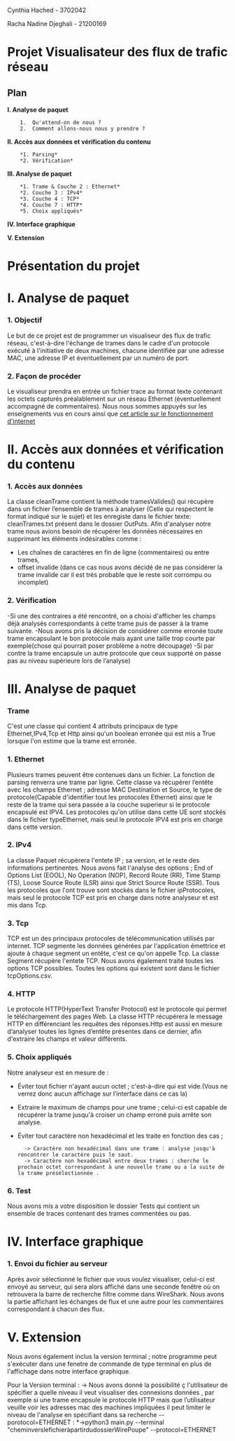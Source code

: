Cynthia Hached 	- 	3702042

Racha Nadine Djeghali	-	21200169

# Projet Visualisateur des flux de trafic réseau  

## Plan

**I.	Analyse de paquet**

		1.	Qu'attend-on de nous ?
		2.	Comment allons-nous nous y prendre ?

**II.	Accès aux données et vérification du contenu**

		*1. Parsing*
		*2. Vérification*

**III.	Analyse de paquet**

		*1. Trame & Couche 2 : Ethernet*
		*2. Couche 3 : IPv4*
		*3. Couche 4 : TCP*
		*4. Couche 7 : HTTP*
		*5. Choix appliqués*

**IV.	Interface graphique**

**V. 	Extension**




# Présentation du projet

# I.	Analyse de paquet

### 1. Objectif
Le but de ce projet est de programmer un visualiseur des flux de trafic réseau, c'est-à-dire l'échange de trames dans le cadre d'un protocole exécuté à l'initiative de deux machines, chacune identifiée par une adresse MAC, une adresse IP et éventuellement par un numéro de port.

### 2. Façon de procéder
Le visualiseur prendra en entrée un fichier trace au format texte contenant les octets capturés préalablement sur un réseau Ethernet (éventuellement accompagné de commentaires). Nous nous sommes appuyés sur les enseignements vus en cours ainsi que [cet article sur le fonctionnement d'internet](https://spathis.medium.com/comprendre-internet-et-son-fonctionnement-9b2f63a07430)

# II.	Accès aux données et vérification du contenu

### 1. Accès aux données
La classe cleanTrame contient la méthode tramesValides() qui récupère dans un fichier l’ensemble de trames à analyser (Celle qui respectent le format indiqué sur le sujet) et les enregiste dans le fichier texte: cleanTrames.txt présent dans le dossier OutPuts.
Afin d'analyser notre trame nous avions besoin de récupérer les données nécessaires en supprimant les éléments indésirables comme :

- Les chaînes de caractères en fin de ligne (commentaires) ou entre trames,
- offset invalide (dans ce cas nous avons décidé de ne pas considérer la trame invalide car il est très probable que le reste soit corrompu ou incomplet)


### 2. Vérification

-Si une des contraires a été rencontré, on a choisi d'afficher les champs déjà analysés correspondants à cette trame puis de passer à la trame suivante.
-Nous avons pris la décision de considérer comme erronée toute trame encapsulant le bon protocole mais ayant une taille trop courte par exemple(chose qui pourrait poser problème a notre découpage)
-Si par contre la trame encapsule un autre protocole que ceux supporté on passe pas au niveau supérieure lors de l’analyse)

# III.	Analyse de paquet

### 	Trame
C'est une classe qui contient 4 attributs principaux de type Ethernet,IPv4,Tcp et Http ainsi qu'un boolean erronée qui est mis a True lorsque l'on estime que la trame est erronée.

### 1. Ethernet

Plusieurs trames peuvent être contenues dans un fichier. La fonction de parsing renverra une trame par ligne. Cette classe va récupérer l’entête avec les champs Ethernet ; adresse MAC Destination et Source, le type de protocole(Capable d'identifier tout les protocoles Ethernet) ainsi que le reste de la trame qui sera passée a la couche superieur si le protocole encapsulé est IPV4. Les protocoles qu'on utilise dans cette UE sont stockés dans le fichier typeEthernet, mais seul le protocole IPV4 est pris en charge dans cette version.

### 2.	IPv4
La classe Paquet récupèrera l'entete IP ; sa version, et le reste des informations pertinentes. Nous avons fait l'analyse des options ; End of Options List (EOOL), No Operation (NOP), Record Route (RR), Time Stamp (TS), Loose Source Route (LSR) ainsi que Strict Source Route (SSR). Tous les protocoles que l'ont trouve sont stockés dans le fichier ipProtocoles, mais seul le protocole TCP est pris en charge dans notre analyseur et est mis dans Tcp.

### 3. Tcp
TCP est un des principaux protocoles de télécommunication utilisés par internet. TCP segmente les données générées par l'application émettrice et ajoute à chaque segment un entête, c'est ce qu'on appelle Tcp. La classe Segment récupère l'entete TCP. Nous avons également traité toutes les options TCP possibles. Toutes les options qui existent sont dans le fichier tcpOptions.csv.

### 4.	HTTP
Le protocole HTTP(HyperText Transfer Protocol) est le protocole qui permet le téléchargement des pages Web. La classe HTTP récupérera le message HTTP en différenciant les requêtes des réponses.Http est aussi en mesure d’analyser toutes les lignes d’entête présentes dans ce dernier, afin d'extraire les champs et valeur différents.

### 5. Choix appliqués
Notre analyseur est en mesure de :

- Éviter tout fichier n'ayant aucun octet ; c'est-à-dire qui est vide.(Vous ne verrez donc aucun affichage sur l’interface dans ce cas la)
- Extraire le maximum de champs pour une trame ; celui-ci est capable de récupérer la trame jusqu'à croiser un champ erroné puis arrête son analyse.
- Éviter tout caractère non hexadécimal et les traite en fonction des cas ;

		-> Caractère non hexadécimal dans une trame : analyse jusqu'à rencontrer le caractère puis le saut.
		-> Caractère non hexadécimal entre deux trames : cherche le prochain octet correspondant à une nouvelle trame ou a la suite de la trame présélectionnée .

### 6. Test
Nous avons mis a votre disposition le dossier Tests qui contient un ensemble de traces contenant des trames commentées ou pas.

# IV. 	Interface graphique
### 1. Envoi du fichier au serveur
Après avoir sélectionné le fichier que vous voulez visualiser, celui-ci est envoyé au serveur, qui sera alors affiché dans une seconde fenêtre où on retrouvera la barre de recherche filtre comme dans WireShark. Nous avons la partie affichant les échanges de flux et une autre pour les commentaires correspondant à chacun des flux.

# V.	Extension
Nous avons également inclus la version terminal ; notre programme peut s'exécuter dans une fenetre de commande de type terminal en plus de l'affichage dans notre interface graphique.

Pour la Version terminal :
			-> Nous avons donné la possibilité ç l'utilisateur de spécifier a quelle niveau il veut visualiser des connexions données , par exemple si une trame encapsule le protocole HTTP mais que l’utilisateur veuille voir les adresses mac des machines impliquées il peut limiter le niveau de l'analyse en spécifiant dans sa recherche --porotocol=ETHERNET :
				*->python3 main.py --terminal "cheminverslefichieràpartirdudossierWirePoupe" --protocol=ETHERNET
